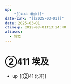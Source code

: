 ```yaml
---
up:
  - "[[②41 北非]]"
date-link: "[[2025-03-01]]"
date: 2025-03-01
ctime-p: 2025-03-01T13:14:40
aliases:
  - 埃及
---
```


# ②411 埃及

- up: [[②41 北非]]
